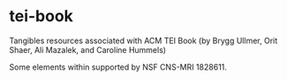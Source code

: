 # tei-book
Tangibles resources associated with ACM TEI Book 
(by Brygg Ullmer, Orit Shaer, Ali Mazalek, and Caroline Hummels)

Some elements within supported by NSF CNS-MRI 1828611.
